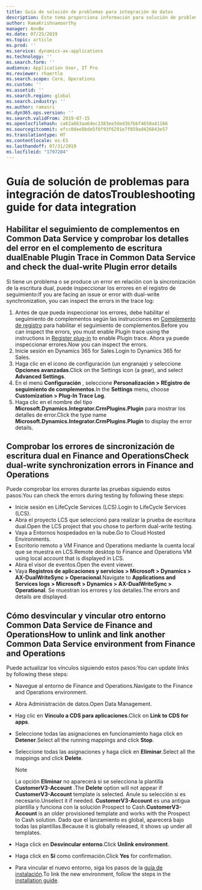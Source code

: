 ```yaml
---
title: Guía de solución de problemas para integración de datos
description: Este tema proporciona información para solución de problemas de integración de datos entre Microsoft Dynamics 365 for Finance and Operations y Common Data Service.
author: RamaKrishnamoorthy
manager: AnnBe
ms.date: 07/25/2019
ms.topic: article
ms.prod: ''
ms.service: dynamics-ax-applications
ms.technology: ''
ms.search.form: ''
audience: Application User, IT Pro
ms.reviewer: rhaertle
ms.search.scope: Core, Operations
ms.custom: ''
ms.assetid: ''
ms.search.region: global
ms.search.industry: ''
ms.author: ramasri
ms.dyn365.ops.version: ''
ms.search.validFrom: 2019-07-15
ms.openlocfilehash: ca62a6b3aa64ec2383ee3ded3b7bbf4650a41166
ms.sourcegitcommit: efcc0dee8bde5f8f93f6291e7f059ad426843e57
ms.translationtype: HT
ms.contentlocale: es-ES
ms.lasthandoff: 07/31/2019
ms.locfileid: "1797284"
---
```

# <a name="troubleshooting-guide-for-data-integration"></a><span data-ttu-id="e95f6-103">Guía de solución de problemas para integración de datos</span><span class="sxs-lookup"><span data-stu-id="e95f6-103">Troubleshooting guide for data integration</span></span>

## <a name="enable-plugin-trace-in-common-data-service-and-check-the-dual-write-plugin-error-details"></a><span data-ttu-id="e95f6-104">Habilitar el seguimiento de complementos en Common Data Service y comprobar los detalles del error en el complemento de escritura dual</span><span class="sxs-lookup"><span data-stu-id="e95f6-104">Enable Plugin Trace in Common Data Service and check the dual-write Plugin error details</span></span>

<span data-ttu-id="e95f6-105">Si tiene un problema o se produce un error en relación con la sincronización de la escritura dual, puede inspeccionar los errores en el registro de seguimiento:</span><span class="sxs-lookup"><span data-stu-id="e95f6-105">If you are facing an issue or error with dual-write synchronization, you can inspect the errors in the trace log:</span></span>

1. <span data-ttu-id="e95f6-106">Antes de que pueda inspeccionar los errores, debe habilitar el seguimiento de complementos según las instrucciones en [Complemento de registro](https://docs.microsoft.com/en-us/powerapps/developer/common-data-service/tutorial-write-plug-in#view-trace-logs) para habilitar el seguimiento de complementos.</span><span class="sxs-lookup"><span data-stu-id="e95f6-106">Before you can inspect the errors, you must enable Plugin trace using the instructions in [Register plug-in](https://docs.microsoft.com/en-us/powerapps/developer/common-data-service/tutorial-write-plug-in#view-trace-logs) to enable Plugin trace.</span></span> <span data-ttu-id="e95f6-107">Ahora ya puede inspeccionar errores.</span><span class="sxs-lookup"><span data-stu-id="e95f6-107">Now you can inspect the errors.</span></span>
2. <span data-ttu-id="e95f6-108">Inicie sesión en Dynamics 365 for Sales.</span><span class="sxs-lookup"><span data-stu-id="e95f6-108">Login to Dynamics 365 for Sales.</span></span>
3. <span data-ttu-id="e95f6-109">Haga clic en el icono de configuración (un engranaje) y seleccione **Opciones avanzadas**.</span><span class="sxs-lookup"><span data-stu-id="e95f6-109">Click on the Settings icon (a gear), and select **Advanced Settings**.</span></span>
4. <span data-ttu-id="e95f6-110">En el menú **Configuración** , seleccione **Personalización > REgistro de seguimiento de complementos**.</span><span class="sxs-lookup"><span data-stu-id="e95f6-110">In the **Settings** menu, choose **Customization > Plug-In Trace Log**.</span></span>
5. <span data-ttu-id="e95f6-111">Haga clic en el nombre del tipo **Microsoft.Dynamics.Integrator.CrmPlugins.Plugin** para mostrar los detalles de error.</span><span class="sxs-lookup"><span data-stu-id="e95f6-111">Click the type name **Microsoft.Dynamics.Integrator.CrmPlugins.Plugin** to display the error details.</span></span>

## <a name="check-dual-write-synchronization-errors-in-finance-and-operations"></a><span data-ttu-id="e95f6-112">Comprobar los errores de sincronización de escritura dual en Finance and Operations</span><span class="sxs-lookup"><span data-stu-id="e95f6-112">Check dual-write synchronization errors in Finance and Operations</span></span>

<span data-ttu-id="e95f6-113">Puede comprobar los errores durante las pruebas siguiendo estos pasos:</span><span class="sxs-lookup"><span data-stu-id="e95f6-113">You can check the errors during testing by following these steps:</span></span>

+ <span data-ttu-id="e95f6-114">Inicie sesión en LifeCycle Services (LCS).</span><span class="sxs-lookup"><span data-stu-id="e95f6-114">Login to LifeCycle Services (LCS).</span></span>
+ <span data-ttu-id="e95f6-115">Abra el proyecto LCS que seleccionó para realizar la prueba de escritura dual.</span><span class="sxs-lookup"><span data-stu-id="e95f6-115">Open the LCS project that you chose to perform dual-write testing.</span></span>
+ <span data-ttu-id="e95f6-116">Vaya a Entornos hospedados en la nube.</span><span class="sxs-lookup"><span data-stu-id="e95f6-116">Go to Cloud Hosted Environments.</span></span>
+ <span data-ttu-id="e95f6-117">Escritorio remoto a VM Finance and Operations mediante la cuenta local que se muestra en LCS.</span><span class="sxs-lookup"><span data-stu-id="e95f6-117">Remote desktop to Finance and Operations VM using local account that is displayed in LCS.</span></span>
+ <span data-ttu-id="e95f6-118">Abra el visor de eventos.</span><span class="sxs-lookup"><span data-stu-id="e95f6-118">Open the event viewer.</span></span> 
+ <span data-ttu-id="e95f6-119">Vaya **Registros de aplicaciones y servicios > Microsoft > Dynamics > AX-DualWriteSync > Operacional**.</span><span class="sxs-lookup"><span data-stu-id="e95f6-119">Navigate to **Applications and Services logs > Microsoft > Dynamics > AX-DualWriteSync > Operational**.</span></span> <span data-ttu-id="e95f6-120">Se muestran los errores y los detalles.</span><span class="sxs-lookup"><span data-stu-id="e95f6-120">The errors and details are displayed.</span></span>

## <a name="how-to-unlink-and-link-another-common-data-service-environment-from-finance-and-operations"></a><span data-ttu-id="e95f6-121">Cómo desvincular y vincular otro entorno Common Data Service de Finance and Operations</span><span class="sxs-lookup"><span data-stu-id="e95f6-121">How to unlink and link another Common Data Service environment from Finance and Operations</span></span>

<span data-ttu-id="e95f6-122">Puede actualizar los vínculos siguiendo estos pasos:</span><span class="sxs-lookup"><span data-stu-id="e95f6-122">You can update links by following these steps:</span></span>

+ <span data-ttu-id="e95f6-123">Navegue al entorno de Finance and Operations.</span><span class="sxs-lookup"><span data-stu-id="e95f6-123">Navigate to the Finance and Operations environment.</span></span>
+ <span data-ttu-id="e95f6-124">Abra Administración de datos.</span><span class="sxs-lookup"><span data-stu-id="e95f6-124">Open Data Management.</span></span>
+ <span data-ttu-id="e95f6-125">Hag clic en **Vínculo a CDS para aplicaciones**.</span><span class="sxs-lookup"><span data-stu-id="e95f6-125">Click on **Link to CDS for apps**.</span></span>
+ <span data-ttu-id="e95f6-126">Seleccione todas las asignaciones en funcionamiento haga click en **Detener**.</span><span class="sxs-lookup"><span data-stu-id="e95f6-126">Select all the running mappings and click **Stop**.</span></span> 
+ <span data-ttu-id="e95f6-127">Seleccione todas las asignaciones y haga click en **Eliminar**.</span><span class="sxs-lookup"><span data-stu-id="e95f6-127">Select all the mappings and click **Delete**.</span></span>

    > [!NOTE]
    > <span data-ttu-id="e95f6-128">La opción **Eliminar** no aparecerá si se selecciona la plantilla **CustomerV3-Account** .</span><span class="sxs-lookup"><span data-stu-id="e95f6-128">The **Delete** option will not appear if **CustomerV3-Account** template is selected.</span></span> <span data-ttu-id="e95f6-129">Anule su selección si es necesario.</span><span class="sxs-lookup"><span data-stu-id="e95f6-129">Unselect it if needed.</span></span> <span data-ttu-id="e95f6-130">**CustomerV3-Account** es una antigua plantilla y funciona con la solución Prospect to Cash.</span><span class="sxs-lookup"><span data-stu-id="e95f6-130">**CustomerV3-Account** is an older provisioned template and works with the Prospect to Cash solution.</span></span> <span data-ttu-id="e95f6-131">Dado que el lanzamiento es global, aparecerá bajo todas las plantillas.</span><span class="sxs-lookup"><span data-stu-id="e95f6-131">Because it is globally released, it shows up under all templates.</span></span>

+ <span data-ttu-id="e95f6-132">Haga click en **Desvincular entorno**.</span><span class="sxs-lookup"><span data-stu-id="e95f6-132">Click **Unlink environment**.</span></span>
+ <span data-ttu-id="e95f6-133">Haga click en **Sí** como confirmación.</span><span class="sxs-lookup"><span data-stu-id="e95f6-133">Click **Yes** for confirmation.</span></span>
+ <span data-ttu-id="e95f6-134">Para vincular el nuevo entorno, siga los pasos de la [guía de instalación](https://aka.ms/dualwrite-docs).</span><span class="sxs-lookup"><span data-stu-id="e95f6-134">To link the new environment, follow the steps in the [installation guide](https://aka.ms/dualwrite-docs).</span></span>

